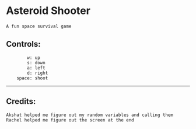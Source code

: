 # Asteroid Shooter
    A fun space survival game
## Controls:
            w: up
            s: down
            a: left
            d: right
        space: shoot

---
## Credits:
    Akshat helped me figure out my random variables and calling them
    Rachel helped me figure out the screen at the end
